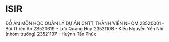# ISIR
ĐỒ ÁN MÔN HỌC QUẢN LÝ DỰ ÁN CNTT
THÀNH VIÊN NHÓM
23520001 - Bùi Thiên An
23520619 - Lưu Quang Huy
23521108 - Kiều Nguyễn Yến Nhi (nhóm trưởng)
23521197 - Huỳnh Tấn Phúc
